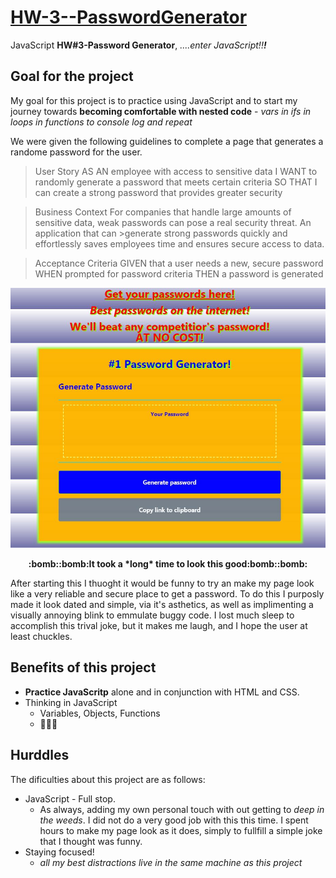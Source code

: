 # [HW-3--PasswordGenerator](https://spencerfalor-ward.github.io/HW-3---passwordGenerator/)
JavaScript **HW#3-Password Generator**, *....enter JavaScript!!<strong>!</strong>*

## Goal for the project
My goal for this project is to practice using JavaScript and to start my journey towards **becoming comfortable with nested code** - *vars in ifs in loops in functions to console log and repeat* 

We were given the following guidelines to complete a page that generates a randome password for the user.

>User Story
>AS AN employee with access to sensitive data
>I WANT to randomly generate a password that meets certain criteria
>SO THAT I can create a strong password that provides greater security

>Business Context
>For companies that handle large amounts of sensitive data, weak passwords can pose a real security threat. An application that can >generate strong passwords quickly and effortlessly saves employees time and ensures secure access to data.

>Acceptance Criteria
>GIVEN that a user needs a new, secure password
>WHEN prompted for password criteria
>THEN a password is generated

<p align="center">
  <img alt="My password generator" src=generatorScreenCapture.JPG>
    </p>
<p align="center">
  <strong>:bomb::bomb:It took a *long* time to look this good:bomb::bomb:</strong>
    </p>

After starting this I thuoght it would be funny to try an make my page look like a very reliable and secure place to get a password. To do this I purposly made it look dated and simple, via it's asthetics, as well as implimenting a visually annoying blink to emmulate buggy code. I lost much sleep to accomplish this trival joke, but it makes me laugh, and I hope the user at least chuckles.

## Benefits of this project
- **Practice JavaScritp** alone and in conjunction with HTML and CSS.
- Thinking in JavaScript
  - Variables, Objects, Functions 
  - :thinking::confounded::triumph:

## Hurddles 
The dificulties about this project are as follows:
- JavaScript - Full stop.
  - As always, adding my own personal touch with out getting to *deep in the weeds*. I did not do a very good job with this this time. I spent hours to make my page look as it does, simply to fullfill a simple joke that I thought was funny.
- Staying focused!
  - *all my best distractions live in the same machine as this project*
